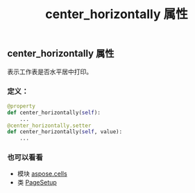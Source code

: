 ﻿---
title: center_horizontally 属性
second_title: Aspose.Cells for Python via .NET API 参考资料
description:
type: docs
weight: 270
url: /zh/python-net/aspose.cells/pagesetup/center_horizontally/
is_root: false
---
## center_horizontally 属性

表示工作表是否水平居中打印。
### 定义：
```python
@property
def center_horizontally(self):
    ...
@center_horizontally.setter
def center_horizontally(self, value):
    ...
```

### 也可以看看
* 模块 [aspose.cells](../../)
* 类 [PageSetup](/cells/zh/python-net/aspose.cells/pagesetup)
